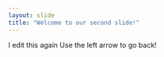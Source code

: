 ```yaml
---
layout: slide
title: "Welcome to our second slide!"
---
```

I edit this again
Use the left arrow to go back!
